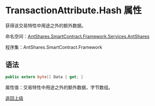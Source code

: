 # TransactionAttribute.Hash 属性

获得该交易特性中用途之外的额外数据。

命名空间：[AntShares.SmartContract.Framework.Services.AntShares](../../Neo.md)

程序集：AntShares.SmartContract.Framework

## 语法

```c#
public extern byte[] Data { get; }
```

属性值：交易特性中用途之外的额外数据，字节数组。



[返回上级](../TransactionAttribute.md)